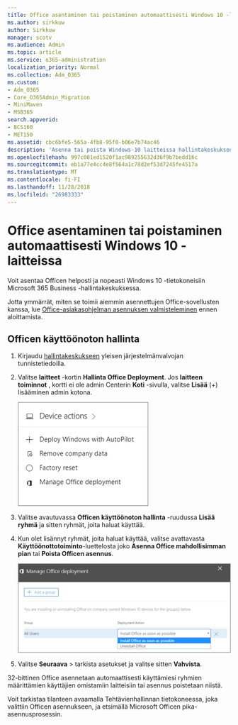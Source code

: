 ```yaml
---
title: Office asentaminen tai poistaminen automaattisesti Windows 10 -laitteissa
ms.author: sirkkuw
author: Sirkkuw
manager: scotv
ms.audience: Admin
ms.topic: article
ms.service: o365-administration
localization_priority: Normal
ms.collection: Adm_O365
ms.custom:
- Adm_O365
- Core_O365Admin_Migration
- MiniMaven
- MSB365
search.appverid:
- BCS160
- MET150
ms.assetid: cbc6bfe5-565a-4fb8-95f0-b06e7b74ac46
description: 'Asenna tai poista Windows-10 laitteissa hallintakeskukseen 365 Microsoft Business Office. '
ms.openlocfilehash: 997c001ed1520f1ac989255632d36f9b7bedd16c
ms.sourcegitcommit: eb1a77e4cc4e8f564a1c78d2ef53d7245fe4517a
ms.translationtype: MT
ms.contentlocale: fi-FI
ms.lasthandoff: 11/28/2018
ms.locfileid: "26983333"
---
```

# <a name="automatically-install-or-uninstall-office-on-windows-10-devices"></a>Office asentaminen tai poistaminen automaattisesti Windows 10 -laitteissa

Voit asentaa Officen helposti ja nopeasti Windows 10 -tietokoneisiin Microsoft 365 Business -hallintakeskuksessa.
  
Jotta ymmärrät, miten se toimii aiemmin asennettujen Office-sovellusten kanssa, lue [Office-asiakasohjelman asennuksen valmisteleminen](prepare-for-office-client-deployment.md) ennen aloittamista. 
  
## <a name="manage-office-deployments"></a>Officen käyttöönoton hallinta

1. Kirjaudu [hallintakeskukseen](https://aka.ms/bcsportal) yleisen järjestelmänvalvojan tunnistetiedoilla. 
    
2. Valitse **laitteet** -kortin **Hallinta Office Deployment**.    Jos **laitteen toiminnot** , kortti ei ole admin Centerin **Koti** -sivulla, valitse **Lisää** (+) lisääminen admin kotona.
    
    ![Screenshot of the Devices card in the admin center](media/9982e784-dbf9-4a76-a159-bb3e2e5aa23f.png)
  
3. Valitse avautuvassa **Officen käyttöönoton hallinta** -ruudussa **Lisää ryhmä** ja sitten ryhmät, joita haluat käyttää.
    
4. Kun olet lisännyt ryhmät, joita haluat käyttää, valitse avattavasta **Käyttöönottotoiminto**-luettelosta joko **Asenna Office mahdollisimman pian** tai **Poista Officen asennus**.
    
    ![In the Manage Office deployment pane, choose either Install Office as soon as possible, or Uninstall Office.](media/00f24a61-1848-40c0-b037-78d726c7d757.png)
  
5. Valitse **Seuraava** \> tarkista asetukset ja valitse sitten **Vahvista**.
    
32-bittinen Office asennetaan automaattisesti käyttämiesi ryhmien määrittämien käyttäjien omistamiin laitteisiin tai asennus poistetaan niistä.
  
Voit tarkistaa tilanteen avaamalla Tehtävienhallinnan tietokoneessa, joka valittiin Officen asennukseen, ja etsimällä Microsoft Officen pika-asennusprosessin.
  


